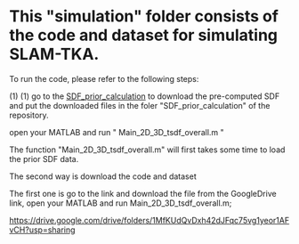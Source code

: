 # This "simulation" folder consists of the code and dataset for simulating SLAM-TKA.



To run the code, please refer to the following steps:

(1) 
(1) go to the [SDF_prior_calculation](https://drive.google.com/drive/folders/1BLcZbM97nJQBNxSFOZ_RaUZHATfTdymR?usp=sharing) to download the pre-computed SDF and put the downloaded files in the foler "SDF_prior_calculation" of the repository.



open your MATLAB and run " Main_2D_3D_tsdf_overall.m "

The function "Main_2D_3D_tsdf_overall.m" will first takes some time to load the prior SDF data.




The second way is download the code and dataset 


The first one is go to the link and download the file from the GoogleDrive link, open your MATLAB and run Main_2D_3D_tsdf_overall.m;


https://drive.google.com/drive/folders/1MfKUdQvDxh42dJFqc75vg1yeor1AFvCH?usp=sharing
